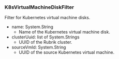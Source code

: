 ### K8sVirtualMachineDiskFilter
Filter for Kubernetes virtual machine disks.

- name: System.String
  - Name of the Kubernetes virtual machine disk.
- clusterUuid: list of System.Strings
  - UUID of the Rubrik cluster.
- sourceVmId: System.String
  - UUID of the source Kubernetes virtual machine.
